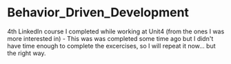 # Behavior_Driven_Development
4th LinkedIn course I completed while working at Unit4 (from the ones I was more interested in) - This was was completed some time ago but I didn't have time enough to complete the excercises, so I will repeat it now... but the right way. 
